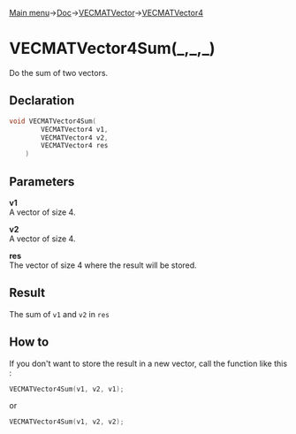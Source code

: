 [Main menu](../../../../Readme.md)->[Doc](../../../VECMATKit.md)->[VECMATVector](../../VECMATVector.md)->[VECMATVector4](../../VECMATVector4.md)

# VECMATVector4Sum(\_,\_,\_)
Do the sum of two vectors.

## **Declaration**
```C
void VECMATVector4Sum(
        VECMATVector4 v1,
        VECMATVector4 v2,
        VECMATVector4 res
    )
```


## **Parameters**
**v1**\
A vector of size 4.

**v2**\
A vector of size 4.

**res**\
The vector of size 4 where the result will be stored.

## **Result**
The sum of `v1` and `v2` in `res`

## **How to**
If you don't want to store the result in a new vector, call the function like this :
```C
VECMATVector4Sum(v1, v2, v1);
```
or
```C
VECMATVector4Sum(v1, v2, v2);
```
